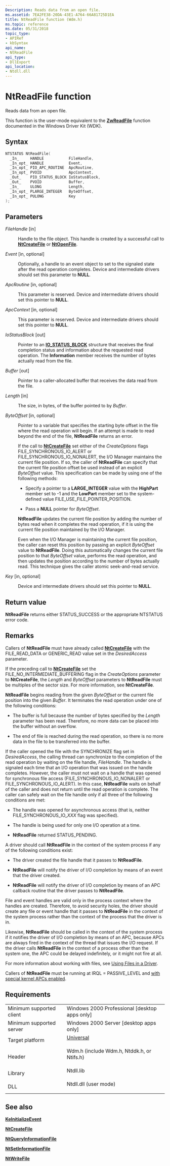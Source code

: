 ```yaml
---
Description: Reads data from an open file.
ms.assetid: 7EA2FE38-20DA-43E1-A764-66A81725D1EA
title: NtReadFile function (Wdm.h)
ms.topic: reference
ms.date: 05/31/2018
topic_type: 
- APIRef
- kbSyntax
api_name: 
- NtReadFile
api_type: 
- DllExport
api_location: 
- Ntdll.dll
---
```


# NtReadFile function

Reads data from an open file.

This function is the user-mode equivalent to the [**ZwReadFile**](/windows-hardware/drivers/ddi/ntifs/nf-ntifs-ntreadfile) function documented in the Windows Driver Kit (WDK).

## Syntax


```C++
NTSTATUS NtReadFile(
  _In_     HANDLE           FileHandle,
  _In_opt_ HANDLE           Event,
  _In_opt_ PIO_APC_ROUTINE  ApcRoutine,
  _In_opt_ PVOID            ApcContext,
  _Out_    PIO_STATUS_BLOCK IoStatusBlock,
  _Out_    PVOID            Buffer,
  _In_     ULONG            Length,
  _In_opt_ PLARGE_INTEGER   ByteOffset,
  _In_opt_ PULONG           Key
);
```



## Parameters

<dl> <dt>

*FileHandle* \[in\]
</dt> <dd>

Handle to the file object. This handle is created by a successful call to [**NtCreateFile**](/windows/desktop/api/Winternl/nf-winternl-ntcreatefile) or [**NtOpenFile**](/windows/desktop/api/Winternl/nf-winternl-ntopenfile).

</dd> <dt>

*Event* \[in, optional\]
</dt> <dd>

Optionally, a handle to an event object to set to the signaled state after the read operation completes. Device and intermediate drivers should set this parameter to **NULL**.

</dd> <dt>

*ApcRoutine* \[in, optional\]
</dt> <dd>

This parameter is reserved. Device and intermediate drivers should set this pointer to **NULL**.

</dd> <dt>

*ApcContext* \[in, optional\]
</dt> <dd>

This parameter is reserved. Device and intermediate drivers should set this pointer to **NULL**.

</dd> <dt>

*IoStatusBlock* \[out\]
</dt> <dd>

Pointer to an [**IO\_STATUS\_BLOCK**](/windows-hardware/drivers/ddi/wdm/ns-wdm-_io_status_block) structure that receives the final completion status and information about the requested read operation. The **Information** member receives the number of bytes actually read from the file.

</dd> <dt>

*Buffer* \[out\]
</dt> <dd>

Pointer to a caller-allocated buffer that receives the data read from the file.

</dd> <dt>

*Length* \[in\]
</dt> <dd>

The size, in bytes, of the buffer pointed to by *Buffer*.

</dd> <dt>

*ByteOffset* \[in, optional\]
</dt> <dd>

Pointer to a variable that specifies the starting byte offset in the file where the read operation will begin. If an attempt is made to read beyond the end of the file, **NtReadFile** returns an error.

If the call to [**NtCreateFile**](/windows/desktop/api/Winternl/nf-winternl-ntcreatefile) set either of the *CreateOptions* flags FILE\_SYNCHRONOUS\_IO\_ALERT or FILE\_SYNCHRONOUS\_IO\_NONALERT, the I/O Manager maintains the current file position. If so, the caller of **NtReadFile** can specify that the current file position offset be used instead of an explicit *ByteOffset* value. This specification can be made by using one of the following methods:

-   Specify a pointer to a **LARGE\_INTEGER** value with the **HighPart** member set to -1 and the **LowPart** member set to the system-defined value FILE\_USE\_FILE\_POINTER\_POSITION.

-   Pass a **NULL** pointer for *ByteOffset*.

**NtReadFile** updates the current file position by adding the number of bytes read when it completes the read operation, if it is using the current file position maintained by the I/O Manager.

Even when the I/O Manager is maintaining the current file position, the caller can reset this position by passing an explicit *ByteOffset* value to **NtReadFile**. Doing this automatically changes the current file position to that *ByteOffset* value, performs the read operation, and then updates the position according to the number of bytes actually read. This technique gives the caller atomic seek-and-read service.

</dd> <dt>

*Key* \[in, optional\]
</dt> <dd>

Device and intermediate drivers should set this pointer to **NULL**.

</dd> </dl>

## Return value

**NtReadFile** returns either STATUS\_SUCCESS or the appropriate NTSTATUS error code.

## Remarks

Callers of **NtReadFile** must have already called [**NtCreateFile**](/windows/desktop/api/Winternl/nf-winternl-ntcreatefile) with the FILE\_READ\_DATA or GENERIC\_READ value set in the *DesiredAccess* parameter.

If the preceding call to [**NtCreateFile**](/windows/desktop/api/Winternl/nf-winternl-ntcreatefile) set the FILE\_NO\_INTERMEDIATE\_BUFFERING flag in the *CreateOptions* parameter to **NtCreateFile**, the *Length* and *ByteOffset* parameters to **NtReadFile** must be multiples of the sector size. For more information, see **NtCreateFile**.

**NtReadFile** begins reading from the given *ByteOffset* or the current file position into the given *Buffer*. It terminates the read operation under one of the following conditions:

-   The buffer is full because the number of bytes specified by the *Length* parameter has been read. Therefore, no more data can be placed into the buffer without an overflow.

-   The end of file is reached during the read operation, so there is no more data in the file to be transferred into the buffer.

If the caller opened the file with the SYNCHRONIZE flag set in *DesiredAccess*, the calling thread can synchronize to the completion of the read operation by waiting on the file handle, *FileHandle*. The handle is signaled each time that an I/O operation that was issued on the handle completes. However, the caller must not wait on a handle that was opened for synchronous file access (FILE\_SYNCHRONOUS\_IO\_NONALERT or FILE\_SYNCHRONOUS\_IO\_ALERT). In this case, **NtReadFile** waits on behalf of the caller and does not return until the read operation is complete. The caller can safely wait on the file handle only if all three of the following conditions are met:

-   The handle was opened for asynchronous access (that is, neither FILE\_SYNCHRONOUS\_IO\_*XXX* flag was specified).

-   The handle is being used for only one I/O operation at a time.

-   **NtReadFile** returned STATUS\_PENDING.

A driver should call **NtReadFile** in the context of the system process if any of the following conditions exist:

-   The driver created the file handle that it passes to **NtReadFile**.

-   **NtReadFile** will notify the driver of I/O completion by means of an event that the driver created.

-   **NtReadFile** will notify the driver of I/O completion by means of an APC callback routine that the driver passes to **NtReadFile**.

File and event handles are valid only in the process context where the handles are created. Therefore, to avoid security holes, the driver should create any file or event handle that it passes to **NtReadFile** in the context of the system process rather than the context of the process that the driver is in.

Likewise, **NtReadFile** should be called in the context of the system process if it notifies the driver of I/O completion by means of an APC, because APCs are always fired in the context of the thread that issues the I/O request. If the driver calls **NtReadFile** in the context of a process other than the system one, the APC could be delayed indefinitely, or it might not fire at all.

For more information about working with files, see [Using Files in a Driver](/windows-hardware/drivers/kernel/using-files-in-a-driver).

Callers of **NtReadFile** must be running at IRQL = PASSIVE\_LEVEL and [with special kernel APCs enabled](/windows-hardware/drivers/kernel/disabling-apcs).

## Requirements



|                                     |                                                                                                                                         |
|-------------------------------------|-----------------------------------------------------------------------------------------------------------------------------------------|
| Minimum supported client<br/> | Windows 2000 Professional \[desktop apps only\]<br/>                                                                              |
| Minimum supported server<br/> | Windows 2000 Server \[desktop apps only\]<br/>                                                                                    |
| Target platform<br/>          | <dl> <dt>[Universal](https://msdn.microsoft.com/En-US/Library/Windows/Hardware/EB2264A4-BAE8-446B-B9A5-19893936DDCA)</dt> </dl> |
| Header<br/>                   | <dl> <dt>Wdm.h (include Wdm.h, Ntddk.h, or Ntifs.h)</dt> </dl>                   |
| Library<br/>                  | <dl> <dt>Ntdll.lib</dt> </dl>                                                    |
| DLL<br/>                      | <dl> <dt>Ntdll.dll (user mode)</dt> </dl>                                        |



## See also

<dl> <dt>

[**KeInitializeEvent**](/windows-hardware/drivers/ddi/wdm/nf-wdm-keinitializeevent)
</dt> <dt>

[**NtCreateFile**](/windows/desktop/api/Winternl/nf-winternl-ntcreatefile)
</dt> <dt>

[**NtQueryInformationFile**](/windows-hardware/drivers/ddi/ntifs/nf-ntifs-ntqueryinformationfile)
</dt> <dt>

[**NtSetInformationFile**](/windows-hardware/drivers/ddi/ntifs/nf-ntifs-ntsetinformationfile)
</dt> <dt>

[**NtWriteFile**](/windows-hardware/drivers/ddi/ntifs/nf-ntifs-ntwritefile)
</dt> </dl>

 

 